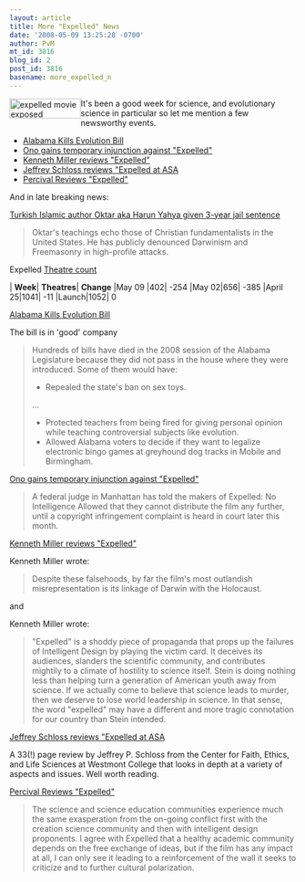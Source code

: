 ```yaml
---
layout: article
title: More "Expelled" News
date: '2008-05-09 13:25:28 -0700'
author: PvM
mt_id: 3816
blog_id: 2
post_id: 3816
basename: more_expelled_n
---
```

<a href="http://www.expelledexposed.com/"><img src="http://pandasthumb.org/archives/banner-thumb-125x35.jpg" alt="expelled movie exposed" width="125" height="35" style="float:left;" /></a>It's been a good week for science, and evolutionary science in particular so let me mention a few newsworthy events.


* [Alabama Kills Evolution Bill](http://www.cbs42.com/news/local/18742844.html)
* [Ono gains temporary injunction against "Expelled"](http://www.computernewbie.info/wheatdogg/2008/05/05/court-restrains-further-distribution-of-expelled-per-yoko-ono-suit/)
* [Kenneth Miller reviews "Expelled"](http://www.boston.com/bostonglobe/editorial_opinion/oped/articles/2008/05/08/trouble_ahead_for_science/)
* [Jeffrey Schloss reviews "Expelled at ASA](http://www.asa3.org/ASA/resources/Schloss200805.pdf)
* [Percival Reviews "Expelled"](http://www.asa3.org/ASA/resources/Percival200805.html)


And in late breaking news:

[Turkish Islamic author Oktar aka Harun Yahya given 3-year jail sentence](http://www.reuters.com/article/artsNews/idUSL0992091620080509?sp=true)

> Oktar's teachings echo those of Christian fundamentalists in the United States. He has publicly denounced Darwinism and Freemasonry in high-profile attacks.

Expelled [Theatre count](http://www.boxofficemojo.com/counts/)


| **Week**| **Theatres**| **Change**
|May 09 |402|  -254
|May 02|656|  -385
|April 25|1041|  -11
|Launch|1052|  0



[Alabama Kills Evolution Bill](http://www.cbs42.com/news/local/18742844.html)

The bill is in 'good' company

> Hundreds of bills have died in the 2008 session of the Alabama Legislature because they did not pass in the house where they were introduced. Some of them would have:
> 
> - Repealed the state's ban on sex toys.
> 
> ...
> 
> - Protected teachers from being fired for giving personal opinion while teaching controversial subjects like evolution.
> - Allowed Alabama voters to decide if they want to legalize electronic bingo games at greyhound dog tracks in Mobile and Birmingham.

[Ono gains temporary injunction against "Expelled"](http://www.computernewbie.info/wheatdogg/2008/05/05/court-restrains-further-distribution-of-expelled-per-yoko-ono-suit/)

> A federal judge in Manhattan has told the makers of Expelled: No Intelligence Allowed that they cannot distribute the film any further, until a copyright infringement complaint is heard in court later this month.

[Kenneth Miller reviews "Expelled"](http://www.boston.com/bostonglobe/editorial_opinion/oped/articles/2008/05/08/trouble_ahead_for_science/)

Kenneth Miller wrote:

> Despite these falsehoods, by far the film's most outlandish misrepresentation is its linkage of Darwin with the Holocaust.

and

Kenneth Miller wrote:

> "Expelled" is a shoddy piece of propaganda that props up the failures of Intelligent Design by playing the victim card. It deceives its audiences, slanders the scientific community, and contributes mightily to a climate of hostility to science itself. Stein is doing nothing less than helping turn a generation of American youth away from science. If we actually come to believe that science leads to murder, then we deserve to lose world leadership in science. In that sense, the word "expelled" may have a different and more tragic connotation for our country than Stein intended.

[Jeffrey Schloss reviews "Expelled at ASA](http://www.asa3.org/ASA/resources/Schloss200805.pdf)

A 33(!) page review by Jeffrey P. Schloss from the Center for Faith, Ethics, and Life Sciences at Westmont College that looks in depth at a variety of aspects and issues. Well worth reading.

[Percival Reviews "Expelled"](http://www.asa3.org/ASA/resources/Percival200805.html)

> The science and science education communities experience much the same exasperation from the on-going conflict first with the creation science community and then with intelligent design proponents.  I agree with Expelled that a healthy academic community depends on the free exchange of ideas, but if the film has any impact at all, I can only see it leading to a reinforcement of the wall it seeks to criticize and to further cultural polarization.
